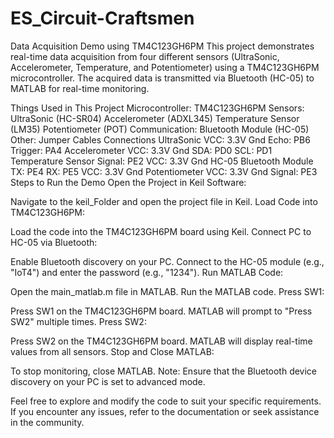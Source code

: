 # ES_Circuit-Craftsmen
Data Acquisition Demo using TM4C123GH6PM
This project demonstrates real-time data acquisition from four different sensors (UltraSonic, Accelerometer, Temperature, and Potentiometer) using a TM4C123GH6PM microcontroller. The acquired data is transmitted via Bluetooth (HC-05) to MATLAB for real-time monitoring.

Things Used in This Project
Microcontroller: TM4C123GH6PM
Sensors:
UltraSonic (HC-SR04)
Accelerometer (ADXL345)
Temperature Sensor (LM35)
Potentiometer (POT)
Communication: Bluetooth Module (HC-05)
Other: Jumper Cables
Connections
UltraSonic
VCC: 3.3V
Gnd
Echo: PB6
Trigger: PA4
Accelerometer
VCC: 3.3V
Gnd
SDA: PD0
SCL: PD1
Temperature Sensor
Signal: PE2
VCC: 3.3V
Gnd
HC-05 Bluetooth Module
TX: PE4
RX: PE5
VCC: 3.3V
Gnd
Potentiometer
VCC: 3.3V
Gnd
Signal: PE3
Steps to Run the Demo
Open the Project in Keil Software:

Navigate to the keil_Folder and open the project file in Keil.
Load Code into TM4C123GH6PM:

Load the code into the TM4C123GH6PM board using Keil.
Connect PC to HC-05 via Bluetooth:

Enable Bluetooth discovery on your PC.
Connect to the HC-05 module (e.g., "IoT4") and enter the password (e.g., "1234").
Run MATLAB Code:

Open the main_matlab.m file in MATLAB.
Run the MATLAB code.
Press SW1:

Press SW1 on the TM4C123GH6PM board.
MATLAB will prompt to "Press SW2" multiple times.
Press SW2:

Press SW2 on the TM4C123GH6PM board.
MATLAB will display real-time values from all sensors.
Stop and Close MATLAB:

To stop monitoring, close MATLAB.
Note: Ensure that the Bluetooth device discovery on your PC is set to advanced mode.

Feel free to explore and modify the code to suit your specific requirements. If you encounter any issues, refer to the documentation or seek assistance in the community.
